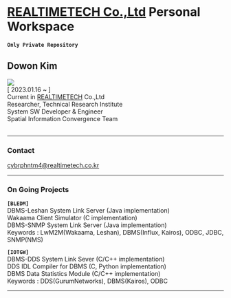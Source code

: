 # [REALTIMETECH Co.,Ltd](http://www.realtimetech.co.kr/) Personal Workspace
**`Only Private Repository`**

## Dowon Kim
<img src="https://cdn.discordapp.com/attachments/941406024810778694/1095164276274110464/logo.png"> <br>
[ 2023.01.16 ~ ] <br>
Current in <a href="http://www.realtimetech.co.kr/">REALTIMETECH</a> Co.,Ltd <br>
Researcher, Technical Research Institute <br>
System SW Developer & Engineer <br>
Spatial Information Convergence Team <br>
<br>

<hr>

### Contact

<a href="mailto:cybrphntm4@hanyang.ac.kr">cybrphntm4@realtimetech.co.kr</a>

<hr>

### On Going Projects

**`[BLEDM]`** <br>
DBMS-Leshan System Link Server (Java implementation) <br>
Wakaama Client Simulator (C implementation) <br>
DBMS-SNMP System Link Server (Java implementation) <br>
Keywords : LwM2M(Wakaama, Leshan), DBMS(Influx, Kairos), ODBC, JDBC, SNMP(NMS) <br>

**`[IOTGW]`** <br>
DBMS-DDS System Link Sever (C/C++ implementation) <br>
DDS IDL Compiler for DBMS (C, Python implementation) <br>
DBMS Data Statistics Module (C/C++ implementation) <br>
Keywords : DDS(GurumNetworks), DBMS(Kairos), ODBC <br>

<hr>
